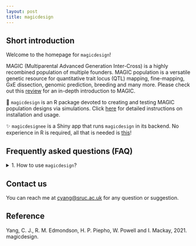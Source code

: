 ```yaml
---
layout: post
title: magicdesign
---
```


## Short introduction
Welcome to the homepage for `magicdesign`!

MAGIC (Multiparental Advanced Generation Inter-Cross) is a highly recombined population of multiple founders. MAGIC population is a versatile genetic resource for quantitative trait locus (QTL) mapping, fine-mapping, GxE dissection, genomic prediction, breeding and many more. Please check out this [review](https://doi.org/10.1038/s41437-020-0336-6) for an in-depth introduction to MAGIC.

:star2: `magicdesign` is an R package devoted to creating and testing MAGIC population designs via simulations. Click [here](https://cjyang-sruc.github.io/magicdesign_vignette) for detailed instructions on installation and usage.

:sparkles: `magicdesignee` is a Shiny app that runs `magicdesign` in its backend. No experience in R is required, all that is needed is [this](https://magicdesign.shinyapps.io/magicdesignee/)!

## Frequently asked questions (FAQ)
<details>
  <summary>1. How to use <code>magicdesign</code>?</summary>
Install in R, go here for instructions.
</details>


## Contact us
You can reach me at cyang@sruc.ac.uk for any question or suggestion.

## Reference
Yang, C. J., R. M. Edmondson, H. P. Piepho, W. Powell and I. Mackay, 2021. magicdesign.


